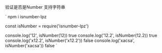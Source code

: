 验证是否是Number 支持字符串

`
npm i isnumber-lpz

const isNumber = require('isnumber-lpz')

console.log('12', isNumber(12))   true
console.log('12.2', isNumber(12.2))    true
console.log('x12.2', isNumber('x12.2'))   false
console.log('xacsa', isNumber('xacsa'))   false
`
